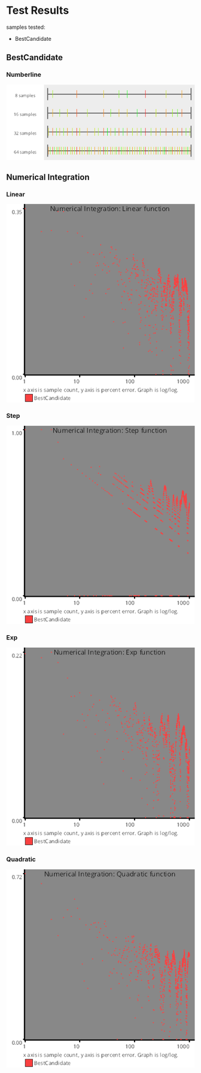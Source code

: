 # Test Results
 samples tested:
* BestCandidate
## BestCandidate
### Numberline
![BestCandidate](../../../samples/_1d/blue_noise/MakeNumberline_BestCandidate.png)  
## Numerical Integration
### Linear
![blue_noise](../../../samples/_1d/blue_noise/Linear.png)  
### Step
![blue_noise](../../../samples/_1d/blue_noise/Step.png)  
### Exp
![blue_noise](../../../samples/_1d/blue_noise/Exp.png)  
### Quadratic
![blue_noise](../../../samples/_1d/blue_noise/Quadratic.png)  
